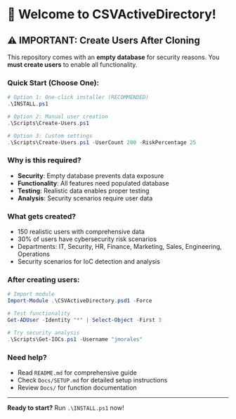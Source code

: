 # 🚀 Welcome to CSVActiveDirectory!

## ⚠️ IMPORTANT: Create Users After Cloning

This repository comes with an **empty database** for security reasons. You **must create users** to enable all functionality.

### Quick Start (Choose One):

```powershell
# Option 1: One-click installer (RECOMMENDED)
.\INSTALL.ps1

# Option 2: Manual user creation
.\Scripts\Create-Users.ps1

# Option 3: Custom settings
.\Scripts\Create-Users.ps1 -UserCount 200 -RiskPercentage 25
```

### Why is this required?
- **Security**: Empty database prevents data exposure
- **Functionality**: All features need populated database
- **Testing**: Realistic data enables proper testing
- **Analysis**: Security scenarios require user data

### What gets created?
- 150 realistic users with comprehensive data
- 30% of users have cybersecurity risk scenarios
- Departments: IT, Security, HR, Finance, Marketing, Sales, Engineering, Operations
- Security scenarios for IoC detection and analysis

### After creating users:
```powershell
# Import module
Import-Module .\CSVActiveDirectory.psd1 -Force

# Test functionality
Get-ADUser -Identity "*" | Select-Object -First 3

# Try security analysis
.\Scripts\Get-IOCs.ps1 -Username "jmorales"
```

### Need help?
- Read `README.md` for comprehensive guide
- Check `Docs/SETUP.md` for detailed setup instructions
- Review `Docs/` for function documentation

---

**Ready to start?** Run `.\INSTALL.ps1` now! 
